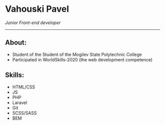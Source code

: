 # Vahouski Pavel 
*Junior Front-end developer*
___
## About:
* Student of the Student of the Mogilev State Polytechnic College
* Participated in WorldSkills-2020 (the web development competence)

## Skills:
* HTML/CSS
* JS
* PHP
* Laravel
* Git
* SCSS/SASS
* BEM